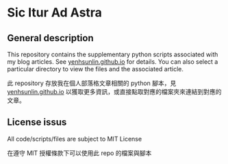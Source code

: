 # Sic Itur Ad Astra

## General description
This repository contains the supplementary python scripts associated with my blog articles. See <a href = 'https://yenhsunlin.github.io/'>yenhsunlin.github.io</a> for details. You can also select a particular directory to view the files and the associated article.

此 repository 存放我在個人部落格文章相關的 python 腳本，見 <a href = 'https://yenhsunlin.github.io/'>yenhsunlin.github.io</a> 以獲取更多資訊，或直接點取對應的檔案夾來連結到對應的文章。

## License issus

All code/scripts/files are subject to MIT License

在遵守 MIT 授權條款下可以使用此 repo 的檔案與腳本
